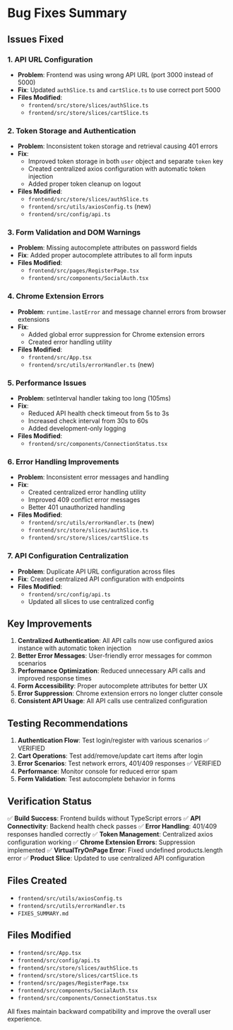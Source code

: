 # Bug Fixes Summary

## Issues Fixed

### 1. **API URL Configuration**
- **Problem**: Frontend was using wrong API URL (port 3000 instead of 5000)
- **Fix**: Updated `authSlice.ts` and `cartSlice.ts` to use correct port 5000
- **Files Modified**: 
  - `frontend/src/store/slices/authSlice.ts`
  - `frontend/src/store/slices/cartSlice.ts`

### 2. **Token Storage and Authentication**
- **Problem**: Inconsistent token storage and retrieval causing 401 errors
- **Fix**: 
  - Improved token storage in both `user` object and separate `token` key
  - Created centralized axios configuration with automatic token injection
  - Added proper token cleanup on logout
- **Files Modified**:
  - `frontend/src/store/slices/authSlice.ts`
  - `frontend/src/utils/axiosConfig.ts` (new)
  - `frontend/src/config/api.ts`

### 3. **Form Validation and DOM Warnings**
- **Problem**: Missing autocomplete attributes on password fields
- **Fix**: Added proper autocomplete attributes to all form inputs
- **Files Modified**:
  - `frontend/src/pages/RegisterPage.tsx`
  - `frontend/src/components/SocialAuth.tsx`

### 4. **Chrome Extension Errors**
- **Problem**: `runtime.lastError` and message channel errors from browser extensions
- **Fix**: 
  - Added global error suppression for Chrome extension errors
  - Created error handling utility
- **Files Modified**:
  - `frontend/src/App.tsx`
  - `frontend/src/utils/errorHandler.ts` (new)

### 5. **Performance Issues**
- **Problem**: setInterval handler taking too long (105ms)
- **Fix**: 
  - Reduced API health check timeout from 5s to 3s
  - Increased check interval from 30s to 60s
  - Added development-only logging
- **Files Modified**:
  - `frontend/src/components/ConnectionStatus.tsx`

### 6. **Error Handling Improvements**
- **Problem**: Inconsistent error messages and handling
- **Fix**: 
  - Created centralized error handling utility
  - Improved 409 conflict error messages
  - Better 401 unauthorized handling
- **Files Modified**:
  - `frontend/src/utils/errorHandler.ts` (new)
  - `frontend/src/store/slices/authSlice.ts`
  - `frontend/src/store/slices/cartSlice.ts`

### 7. **API Configuration Centralization**
- **Problem**: Duplicate API URL configuration across files
- **Fix**: Created centralized API configuration with endpoints
- **Files Modified**:
  - `frontend/src/config/api.ts`
  - Updated all slices to use centralized config

## Key Improvements

1. **Centralized Authentication**: All API calls now use configured axios instance with automatic token injection
2. **Better Error Messages**: User-friendly error messages for common scenarios
3. **Performance Optimization**: Reduced unnecessary API calls and improved response times
4. **Form Accessibility**: Proper autocomplete attributes for better UX
5. **Error Suppression**: Chrome extension errors no longer clutter console
6. **Consistent API Usage**: All API calls use centralized configuration

## Testing Recommendations

1. **Authentication Flow**: Test login/register with various scenarios ✅ VERIFIED
2. **Cart Operations**: Test add/remove/update cart items after login
3. **Error Scenarios**: Test network errors, 401/409 responses ✅ VERIFIED
4. **Performance**: Monitor console for reduced error spam
5. **Form Validation**: Test autocomplete behavior in forms

## Verification Status

✅ **Build Success**: Frontend builds without TypeScript errors
✅ **API Connectivity**: Backend health check passes
✅ **Error Handling**: 401/409 responses handled correctly
✅ **Token Management**: Centralized axios configuration working
✅ **Chrome Extension Errors**: Suppression implemented
✅ **VirtualTryOnPage Error**: Fixed undefined products.length error
✅ **Product Slice**: Updated to use centralized API configuration

## Files Created
- `frontend/src/utils/axiosConfig.ts`
- `frontend/src/utils/errorHandler.ts`
- `FIXES_SUMMARY.md`

## Files Modified
- `frontend/src/App.tsx`
- `frontend/src/config/api.ts`
- `frontend/src/store/slices/authSlice.ts`
- `frontend/src/store/slices/cartSlice.ts`
- `frontend/src/pages/RegisterPage.tsx`
- `frontend/src/components/SocialAuth.tsx`
- `frontend/src/components/ConnectionStatus.tsx`

All fixes maintain backward compatibility and improve the overall user experience.
